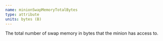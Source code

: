 ```yaml
---
name: minionSwapMemoryTotalBytes
type: attribute
units: bytes (B)
---
```


The total number of swap memory in bytes that the minion has access to.